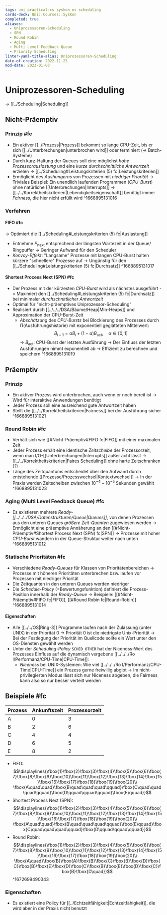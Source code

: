 ```yaml
---
tags: uni practical-cs syskon os scheduling
cards-deck: Uni::Courses::SysKon
completed: true
aliases:
  - Uniprozessoren-Scheduling
  - SPN
  - Round Robin
  - Aging
  - Multi Level Feedback Queue
  - Priority Scheduling
linter-yaml-title-alias: Uniprozessoren-Scheduling
date-of-creation: 2022-11-25
mod-date: 2023-01-03
---
```


# Uniprozessoren-Scheduling
-> [[../Scheduling|Scheduling]]

## Nicht-Präemptiv

### Prinzip #fc
- Ein aktiver [[../Prozess|Prozess]] bekommt so lange CPU-Zeit, bis er sich [[../Unterbrechungen|unterbrochen wird]] oder terminiert ($\to$ Batch-Systeme)
- Durch kurz-Haltung der Queues soll eine möglichst *hohe Prozessorauslastung* und eine *kurze durchschnittliche Antwortzeit* erzielen
	-> [[../Scheduling#Leistungskriterien (5) fc|Leistungskriterien]]
- Ermöglicht des *Aushungerns* von Prozessen mit *niedriger Priorität*
	-> Triviales Beispiel: Ein unendlich laufenden Programmen (*CPU-Burst*) ohne natürliche [[Unterbrechungen|Interrupts]]
	-> [[../../Korrektheitskriterien|Lebendigkeitseigenschaft]] benötigt immer *Fairness*, die hier nicht erfüllt wird
^1668895131016

### Verfahren

#### FIFO #fc
-> Optimiert die [[../Scheduling#Leistungskriterien (5) fc|Auslastung]]
- Entnehme $P_\text{next}$ entsprechend der längsten Wartezeit in der Queue/ Ringpuffer
	-> Geringer Aufwand für den Scheduler
- *Konvoy-Effekt*: "Langsame" Prozesse mit langen CPU-Burst halten kürzere "schnellere" Prozesse auf
	-> Ungünstig für den [[../Scheduling#Leistungskriterien (5) fc|Durchsatz]]
^1668895131017

#### Shortest Process Next (SPN) #fc
- Der Prozess mit der kürzesten *CPU-Burst* wird als nächstes ausgeführt
	-> Maximiert den [[../Scheduling#Leistungskriterien (5) fc|Durchsatz]] bei minimaler *durchschnittlicher Antwortzeit*
- Optimal für "nicht-präemptives Uniprozessor-Scheduling"
- Realisiert durch [[../../../DSA/Bäume/Heap|Min-Heaps]] und Approximation der CPU-Burst-Zeit
	- *Abschätzung* des *CPU-Bursts* bei Blockierung des Prozesses durch $\Pi(\text{Ausführungshistorie})$ mit exponentiell geglätteten Mittelwert: $$B_{i+1}=\alpha B_i+(1-\alpha)B_\text{act},\quad\alpha\in[0,1]$$
		-> $B_\text{act}$: CPU-Burst der letzten Ausführung
		-> Der Einfluss der letzten Ausführungen nimmt exponentiell ab
		-> Effizient zu berechnen und speichern
^1668895131019

## Präemptiv

### Prinzip
- Ein aktiver Prozess wird unterbrochen, auch wenn er noch bereit ist
	-> Wird für interaktive Anwendungen benötigt
- Jeder Prozess soll eine ausreichend gute Antwortzeit haben
- Stellt die [[../../Korrektheitskriterien|Fairness]] bei der Ausführung sicher
^1668895131021

### Round Robin #fc
- Verhält sich wie [[#Nicht-Präemptiv#FIFO fc|FIFO]] mit einer maximalen Zeit
- Jeder Prozess erhält eine identische *Zeitscheibe* der Prozessorzeit, wenn man I/O-[[Unterbrechungen|Interrupts]] außer acht lässt
	-> [[../../Korrektheitskriterien|Faires Scheduling]] ohne harte Zeitschranken (?)
- Länge des Zeitquantums entscheidet über den Aufwand durch entstehende [[Prozesse/Prozesswechsel|Kontextwechsel]]
	-> In der Praxis werden Zeitscheiben zwischen $10^{-4}-10^{-5}$ Sekunden gewählt
^1668895131023

### Aging (Multi Level Feedback Queue) #fc
- Es existieren mehrere *Ready-[[../../../DSA/Datenstrukturen/Queue|Queues]]*, von denen Prozessen aus den unteren Queues *größere Zeit-Quanten* zugewiesen werden
	-> Ermöglicht eine präemptive Annäherung an den [[#Nicht-Präemptiv#Shortest Process Next (SPN) fc|SPN]]
	-> Prozesse mit hoher *CPU-Burst* wandern in der Queue-Struktur weiter nach unten
^1668895131012

### Statische Prioritäten #fc
- Verschiedene *Ready-Queues* für Klassen von Prioritätenbereichen
	-> Prozesse mit höheren Prioritäten unterbrechen bzw. laufen vor Prozessen mit niedriger Priorität
- Die Zeitquanten in den unteren Queues werden niedriger
- Die *Schedule-Policy* (=Bewertungsfunktion) definiert die Prozess-Position innerhalb der *Ready-Queue*
	-> Beispiele: [[#Nicht-Präemptiv#FIFO fc|FIFO]], [[#Round Robin fc|Round-Robin]]
^1668895131014

#### Eigenschaften
- Alle [[../../OS|Ring-3]] Programme laufen nach der Zulassung (unter UNIX) in der Priorität 0
	-> Priorität 0 ist die niedrigste Unix-Priorität
	-> Bei der Festlegung der Priorität im Quellcode sollte ein Wert unter den OS-Diensten gewählt werden
- Unter der *Scheduling-Policy* `SCHED_OTHER` hat der Niceness-Wert des Prozesses Einfluss auf die dynamisch vergebene [[../../../Ro I/Performanz/CPU-Time|CPU-Time]]:
	- *Niceness* bei UNIX-Systemen: Wie viel [[../../../Ro I/Performanz/CPU-Time|CPU-Time]] ein Prozess gerne freiwillig abgibt
		-> Im nicht-privilegierten Modus lässt sich nur Niceness abgeben, die Fairness kann also so nur besser verteilt werden

## Beispiele #fc
| Prozess | Ankunftszeit | Prozessorzeit |
| ------- | ------------ | ------------- |
| A       | 0            | 3             |
| B       | 2            | 6             |
| C       | 4            | 4             |
| D       | 6            | 5             |
| E       | 8            | 2             |
- FIFO:
$$\displaylines{\fbox{1}\fbox{2}\fbox{3}\fbox{4}\fbox{5}\fbox{6}\fbox{7}\fbox{8}\fbox{9}\fbox{10}\fbox{11}\fbox{12}\fbox{13}\fbox{14}\fbox{15}\fbox{16}\fbox{17}\fbox{18}\fbox{19}\fbox{20}\\
\fbox{A\quad\quad}\fbox{B\quad\quad\quad\qquad}\fbox{C\quad\quad\quad\qquad}\fbox{D\qquad\qquad\qquad}\fbox{E\qquad}}$$
- Shortest Process Next (SPN):
$$\displaylines{\fbox{1}\fbox{2}\fbox{3}\fbox{4}\fbox{5}\fbox{6}\fbox{7}\fbox{8}\fbox{9}\fbox{10}\fbox{11}\fbox{12}\fbox{13}\fbox{14}\fbox{15}\fbox{16}\fbox{17}\fbox{18}\fbox{19}\fbox{20}\\
\fbox{A\quad\quad}\fbox{B\quad\quad\quad\qquad}\fbox{E\qquad}\fbox{C\quad\quad\quad\qquad}\fbox{D\qquad\qquad\qquad}}$$
- Round Robin:
$$\displaylines{\fbox{1}\fbox{2}\fbox{3}\fbox{4}\fbox{5}\fbox{6}\fbox{7}\fbox{8}\fbox{9}\fbox{10}\fbox{11}\fbox{12}\fbox{13}\fbox{14}\fbox{15}\fbox{16}\fbox{17}\fbox{18}\fbox{19}\fbox{20}\\
\fbox{A\quad}\fbox{B}\fbox{A}\fbox{B}\fbox{C}\fbox{B}\fbox{D}\fbox{C}\fbox{B}\fbox{E}\fbox{D}\fbox{C}\fbox{B}\fbox{E}\fbox{D}\fbox{C}\fbox{B}\fbox{D\quad}}$$
^1672699490343

### Eigenschaften
- Es existiert eine Policy für [[../Echtzeitfähigkeit|Echtzeitfähigkeit]], die wird aber in der Praxis nicht benutzt
